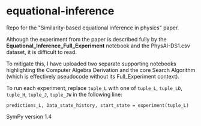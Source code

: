 # equational-inference
Repo for the "Similarity-based equational inference in physics" paper.

Although the experiment from the paper is described fully by the **Equational_Inference_Full_Experiment** notebook
and the PhysAI-DS1.csv dataset, it is difficult to read.

To mitigate this, I have uploaded two separate supporting notebooks highlighting the Computer Algebra Derivation
and the core Search Algorithm (which is effectively pseudocode without its Full_Experiment context).

To run each experiment, replace ````tuple_L```` with one of ````tuple_L````, ````tuple_LD````, ````tuple_H````, ````tuple_J````, ````tuple_JW```` in the following line:

````predictions_L, Data_state_history, start_state = experiment(tuple_L)````

SymPy version 1.4
